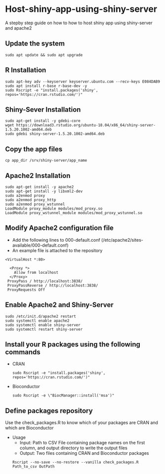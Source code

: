 # Host-shiny-app-using-shiny-server
A stepby step guide on how to how to host shiny app using shiny-server and apache2
## Update the system 
```
sudo apt update && sudo apt upgrade 
```
## R Installation 
```
sudo apt-key adv --keyserver keyserver.ubuntu.com --recv-keys E084DAB9
sudo apt install r-base r-base-dev -y
sudo Rscript -e "install.packages('shiny', repos='https://cran.rstudio.com/')"
```
## Shiny-Sever Installation 
```
sudo apt-get install -y gdebi-core
wget https://download3.rstudio.org/ubuntu-18.04/x86_64/shiny-server-1.5.20.1002-amd64.deb
sudo gdebi shiny-server-1.5.20.1002-amd64.deb
```
## Copy the app files 
```
cp app_dir /srv/shiny-server/app_name
```
## Apache2 Installation 
```
sudo apt-get install -y apache2
sudo apt-get install -y libxml2-dev
sudo a2enmod proxy
sudo a2enmod proxy_http
sudo a2enmod proxy_wstunnel
LoadModule proxy_module modules/mod_proxy.so
LoadModule proxy_wstunnel_module modules/mod_proxy_wstunnel.so
```
## Modify Apache2 configuration file
- Add the following lines to 000-default.conf (/etc/apache2/sites-available/000-default.conf)
- An example file is attached to the repository 
```
<VirtualHost *:80>

  <Proxy *>
    Allow from localhost
  </Proxy>
 ProxyPass / http://localhost:3838/
 ProxyPassReverse / http://localhost:3838/
 ProxyRequests Off
```
## Enable Apache2 and Shiny-Server 
```
sudo /etc/init.d/apache2 restart
sudo systemctl enable apache2
sudo systemctl enable shiny-server 
sudo systemctl restart shiny-server
```
## Install your R packages using the following commands 
- CRAN
  ```
  sudo Rscript -e "install.packages('shiny', repos='https://cran.rstudio.com/')"
  ```
- Bioconductor
  ```
  sudo Rscript -e \"BiocManager::install('msa')"
  ```
## Define packages repository 
Use the check_packages.R to know which of your packages are CRAN and which are Bioconductor 
- Usage
  - Input: Path to CSV File containing package names on the first column, and output directory to write the output files
  - Output: Two files containing CRAN and Bioconductor packages  
  ```
  Rscript --no-save --no-restore --vanilla check_packages.R Path_to_csv OutPath
  ```
